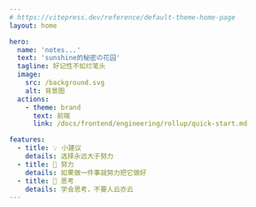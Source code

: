 ```yaml
---
# https://vitepress.dev/reference/default-theme-home-page
layout: home

hero:
  name: 'notes...'
  text: 'sunshine的秘密の花园'
  tagline: 好记性不如烂笔头
  image:
    src: /background.svg
    alt: 背景图
  actions:
    - theme: brand
      text: 前端
      link: /docs/frontend/engineering/rollup/quick-start.md

features:
  - title: 💡 小建议
    details: 选择永远大于努力
  - title: 🧗 努力
    details: 如果做一件事就努力把它做好
  - title: 🤔 思考
    details: 学会思考，不要人云亦云
---
```

